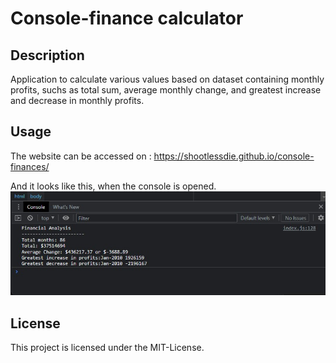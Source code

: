 # Console-finance calculator


## Description
Application to calculate various values based on dataset containing monthly profits, suchs as total sum, average monthly change, and greatest increase and decrease in monthly profits.

## Usage

The website can be accessed on : https://shootlessdie.github.io/console-finances/


And it looks like this, when the console is opened.
![Screenshot of console](Screenshot%202023-01-07%20190931.jpg)
    

## License

This project is licensed under the MIT-License.